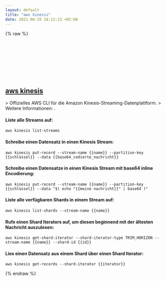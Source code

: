 ```yaml
---
layout: default
title: "aws kinesis"
date: 2021-06-25 18:12:13 +02:00
---
```

{% raw %}
<h2 id="aws-kinesis">
  <a href="/de/common/aws-kinesis.html">aws kinesis</a> <a href="#aws-kinesis"><svg class="icon">
    <use href="/assets/images/unicode_sprite.svg#link" />
  </svg></a>
</h2>
> Offizielles AWS CLI für die Amazon Kinesis-Streaming-Datenplattform.
> Weitere Informationen: <https://docs.aws.amazon.com/cli/latest/reference/kinesis/index.html#cli-aws-kinesis>.

#### Liste alle Streams auf:
```shell
aws kinesis list-streams
```
#### Schreibe einen Datensatz in einen Kinesis Stream:
```shell
aws kinesis put-record --stream-name {{name}} --partition-key {{schlüssel}} --data {{base64_codierte_nachricht}}
```
#### Schreibe einen Datensatze in einen Kinesis Stream mit base64 inline Encodierung:
```shell
aws kinesis put-record --stream-name {{name}} --partition-key {{schlüssel}} --data "$( echo "{{meine nachricht}}" | base64 )"
```
#### Liste alle verfügbaren Shards in einem Stream auf:
```shell
aws kinesis list-shards --stream-name {{name}}
```
#### Rufe einen Shard Iterators auf, um diesen beginnend mit der ältesten Nachricht auszulesen:
```shell
aws kinesis get-shard-iterator --shard-iterator-type TRIM_HORIZON --stream-name {{name}} --shard-id {{id}}
```
#### Lies einen Datensatz aus einem Shard über einen Shard Iterator:
```shell
aws kinesis get-records --shard-iterator {{iterator}}
```
{% endraw %}